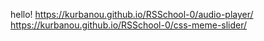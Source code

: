 hello!
https://kurbanou.github.io/RSSchool-0/audio-player/
https://kurbanou.github.io/RSSchool-0/css-meme-slider/
